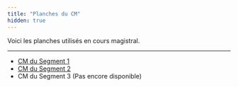 ```yaml
---
title: "Planches du CM"
hidden: true
---
```


Voici les planches utilisés en cours magistral.

---

- [CM du Segment 1](2025/CM1.pdf)
- [CM du Segment 2](2025/CM2.pdf)
- CM du Segment 3 (Pas encore disponible)

